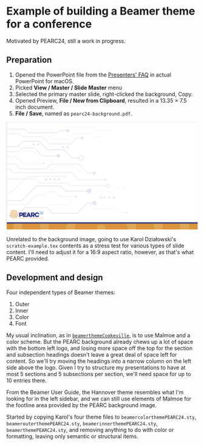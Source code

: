 # Example of building a Beamer theme for a conference

Motivated by PEARC24, still a work in progress.

## Preparation

1. Opened the PowerPoint file from the [Presenters' FAQ](https://pearc.acm.org/pearc24/presenters-faq-2/) in actual PowerPoint for macOS.
2. Picked **View / Master / Slide Master** menu
3. Selected the primary master slide, right-clicked the background, Copy.
4. Opened Preview, **File / New from Clipboard**, resulted in a 13.35 × 7.5 inch document.
5. **File / Save**, named as `pearc24-background.pdf`.

![](pearc24-background-sample.png)

Unrelated to the background image, going to use Karol Działowski's `scratch-example.tex` contents as a stress test for various types of slide content. I'll need to adjust it for a 16:9 aspect ratio, however, as that's what PEARC provided.

## Development and design

Four independent types of Beamer themes:

1. Outer
2. Inner
3. Color
4. Font

My usual inclination, as in [`beamerthemeCookeville`](http://github.com/mikerenfro/beamerthemeCookeville/), is to use Malmoe and a color scheme.
But the PEARC background already chews up a lot of space with the bottom left logo, and losing more space off the top for the section and subsection headings doesn't leave a great deal of space left for content.
So we'll try moving the headings into a narrow column on the left side above the logo.
Given I try to structure my presentations to have at most 5 sections and 5 subsections per section, we'll need space for up to 10 entries there.

From the Beamer User Guide, the Hannover theme resembles what I'm looking for in the left sidebar, and we can still use elements of Malmoe for the footline area provided by the PEARC background image.

Started by copying Karol's four theme files to `beamercolorthemePEARC24.sty`, `beamerouterthemePEARC24.sty`, `beamerinnerthemePEARC24.sty`, `beamerthemePEARC24.sty`, and removing anything to do with color or formatting, leaving only semantic or structural items.